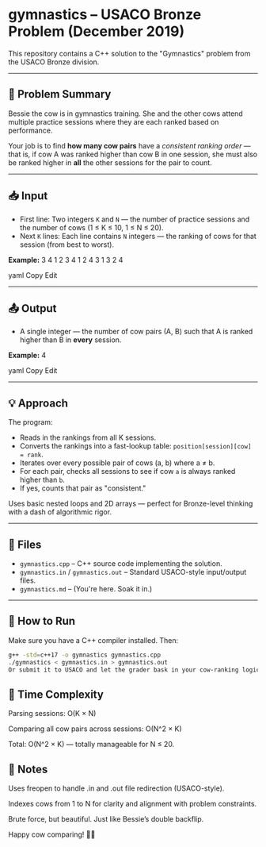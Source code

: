 # gymnastics – USACO Bronze Problem (December 2019)

This repository contains a C++ solution to the "Gymnastics" problem from the USACO Bronze division.

---

## 🐄 Problem Summary

Bessie the cow is in gymnastics training. She and the other cows attend multiple practice sessions where they are each ranked based on performance.

Your job is to find **how many cow pairs** have a *consistent ranking order* — that is, if cow A was ranked higher than cow B in one session, she must also be ranked higher in **all** the other sessions for the pair to count.

---

## 📥 Input

- First line: Two integers `K` and `N` — the number of practice sessions and the number of cows (1 ≤ K ≤ 10, 1 ≤ N ≤ 20).  
- Next `K` lines: Each line contains `N` integers — the ranking of cows for that session (from best to worst).

**Example:**
3 4
1 2 3 4
1 2 4 3
1 3 2 4

yaml
Copy
Edit

---

## 📤 Output

- A single integer — the number of cow pairs (A, B) such that A is ranked higher than B in **every** session.

**Example:**
4

yaml
Copy
Edit

---

## 💡 Approach

The program:

- Reads in the rankings from all K sessions.
- Converts the rankings into a fast-lookup table: `position[session][cow] = rank`.
- Iterates over every possible pair of cows (a, b) where a ≠ b.
- For each pair, checks all sessions to see if cow `a` is always ranked higher than `b`.
- If yes, counts that pair as "consistent."

Uses basic nested loops and 2D arrays — perfect for Bronze-level thinking with a dash of algorithmic rigor.

---

## 📁 Files

- `gymnastics.cpp` – C++ source code implementing the solution.  
- `gymnastics.in` / `gymnastics.out` – Standard USACO-style input/output files.  
- `gymnastics.md` – (You're here. Soak it in.)

---

## 🚀 How to Run

Make sure you have a C++ compiler installed. Then:

```bash
g++ -std=c++17 -o gymnastics gymnastics.cpp  
./gymnastics < gymnastics.in > gymnastics.out
Or submit it to USACO and let the grader bask in your cow-ranking logic.
```
## 🧠 Time Complexity
Parsing sessions: O(K × N)

Comparing all cow pairs across sessions: O(N^2 × K)

Total: O(N^2 × K) — totally manageable for N ≤ 20.

## 🫠 Notes
Uses freopen to handle .in and .out file redirection (USACO-style).

Indexes cows from 1 to N for clarity and alignment with problem constraints.

Brute force, but beautiful. Just like Bessie’s double backflip.

Happy cow comparing! 🐄✨

